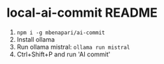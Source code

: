 # local-ai-commit README

1. `npm i -g mbenapari/ai-commit`
2. Install ollama
3. Run ollama mistral: `ollama run mistral`
4. Ctrl+Shift+P and run 'AI commit'